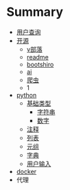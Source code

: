 # Summary

* [用户查询](用户查询.md)
* [开源](开源.md)
    * [v部落](v.md)
    * [readme](readme.md)
    * [bootshiro](bootshiro.md)
    * [ai](ai.md)
    * [爬虫](爬虫.md)
    * 1
* [python](python.md)
    * [基础类型](a.md)
        * [字符串](字符串.md)
        * [数字](数字.md)
    * [注释](注释.md)
    * [列表](列表.md)
    * [元组](元组.md)
    * [字典](字典.md)
    * [用户输入](用户输入.md)
* [docker](docker.md)
* 代理

